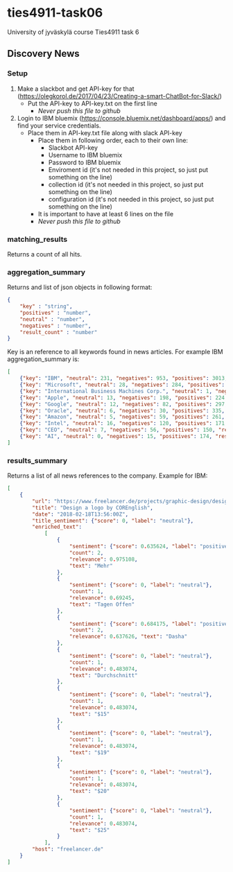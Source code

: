 # ties4911-task06
University of jyväskylä course Ties4911 task 6

## Discovery News

### Setup

1. Make a slackbot and get API-key for that (https://olegkorol.de/2017/04/23/Creating-a-smart-ChatBot-for-Slack/)
    - Put the API-key to API-key.txt on the first line
        - *Never push this file to github*
2. Login to IBM bluemix (https://console.bluemix.net/dashboard/apps/) and find your service credentials.
    - Place them in API-key.txt file along with slack API-key
        - Place them in following order, each to their own line:
            - Slackbot API-key
            - Username to IBM bluemix
            - Password to IBM bluemix
            - Enviroment id (it's not needed in this project, so just put something on the line)
            - collection id (it's not needed in this project, so just put something on the line)
            - configuration id (it's not needed in this project, so just put something on the line)
        - It is important to have at least 6 lines on the file
        - *Never push this file to github*


### matching_results

Returns a count of all hits.

### aggregation_summary

Returns and list of json objects in following format:
```json
{
    "key" : "string",
    "positives" : "number",
    "neutral" : "number",
    "negatives" : "number",
    "result_count" : "number"
}
```

Key is an reference to all keywords found in news articles. For example IBM aggregation_summary is:
```json
[
    {"key": "IBM", "neutral": 231, "negatives": 953, "positives": 3013, "result_count": 4197}, 
    {"key": "Microsoft", "neutral": 28, "negatives": 284, "positives": 640, "result_count": 952}, 
    {"key": "International Business Machines Corp.", "neutral": 1, "negatives": 5, "positives": 604, "result_count": 610}, 
    {"key": "Apple", "neutral": 13, "negatives": 198, "positives": 224, "result_count": 435}, 
    {"key": "Google", "neutral": 12, "negatives": 82, "positives": 297, "result_count": 391}, 
    {"key": "Oracle", "neutral": 6, "negatives": 30, "positives": 335, "result_count": 371}, 
    {"key": "Amazon", "neutral": 5, "negatives": 59, "positives": 261, "result_count": 325}, 
    {"key": "Intel", "neutral": 16, "negatives": 120, "positives": 171, "result_count": 307}, 
    {"key": "CEO", "neutral": 7, "negatives": 56, "positives": 150, "result_count": 213}, 
    {"key": "AI", "neutral": 0, "negatives": 15, "positives": 174, "result_count": 189}
]
```
### results_summary

Returns a list of all news references to the company. Example for IBM:
```json
[
    {
        "url": "https://www.freelancer.de/projects/graphic-design/design-logo-16321812/", 
        "title": "Design a logo by COREnglish", 
        "date": "2018-02-18T13:56:00Z", 
        "title_sentiment": {"score": 0, "label": "neutral"}, 
        "enriched_text": 
            [
                {
                    "sentiment": {"score": 0.635624, "label": "positive"}, 
                    "count": 2, 
                    "relevance": 0.975108, 
                    "text": "Mehr"
                }, 
                {
                    "sentiment": {"score": 0, "label": "neutral"}, 
                    "count": 1, 
                    "relevance": 0.69245, 
                    "text": "Tagen Offen"
                }, 
                {
                    "sentiment": {"score": 0.684175, "label": "positive"}, 
                    "count": 2, 
                    "relevance": 0.637626, "text": "Dasha"
                }, 
                {
                    "sentiment": {"score": 0, "label": "neutral"}, 
                    "count": 1, 
                    "relevance": 0.483074, 
                    "text": "Durchschnitt"
                }, 
                {
                    "sentiment": {"score": 0, "label": "neutral"}, 
                    "count": 1, 
                    "relevance": 0.483074, 
                    "text": "$15"
                }, 
                {
                    "sentiment": {"score": 0, "label": "neutral"}, 
                    "count": 1, 
                    "relevance": 0.483074, 
                    "text": "$19"
                }, 
                {
                    "sentiment": {"score": 0, "label": "neutral"}, 
                    "count": 1, 
                    "relevance": 0.483074, 
                    "text": "$20"
                }, 
                {
                    "sentiment": {"score": 0, "label": "neutral"}, 
                    "count": 1, 
                    "relevance": 0.483074, 
                    "text": "$25"
                }
            ],
        "host": "freelancer.de"
    }
]
```